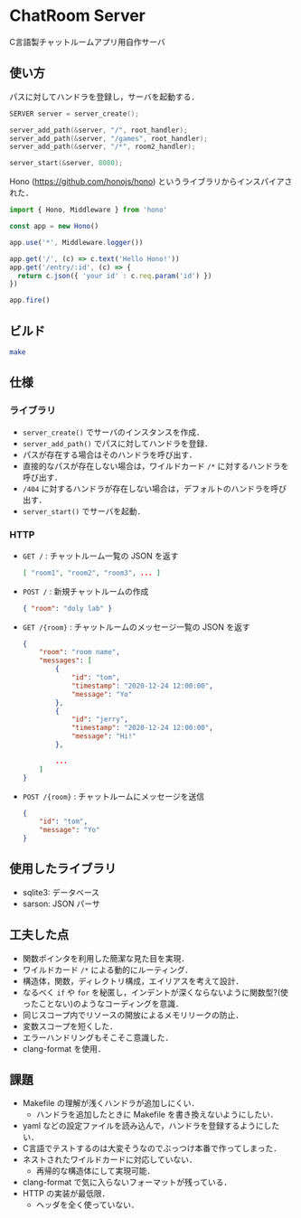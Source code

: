 # ChatRoom Server

C言語製チャットルームアプリ用自作サーバ

## 使い方

パスに対してハンドラを登録し，サーバを起動する．

```c
SERVER server = server_create();

server_add_path(&server, "/", root_handler);
server_add_path(&server, "/games", root_handler);
server_add_path(&server, "/*", room2_handler);

server_start(&server, 8080);
```

Hono (<https://github.com/honojs/hono>) というライブラリからインスパイアされた．

```ts
import { Hono, Middleware } from 'hono'

const app = new Hono()

app.use('*', Middleware.logger())

app.get('/', (c) => c.text('Hello Hono!'))
app.get('/entry/:id', (c) => {
  return c.json({ 'your id' : c.req.param('id') })
})

app.fire()
```

## ビルド

```sh
make
```

## 仕様

### ライブラリ

- `server_create()` でサーバのインスタンスを作成．
- `server_add_path()` でパスに対してハンドラを登録．
- パスが存在する場合はそのハンドラを呼び出す．
- 直接的なパスが存在しない場合は，ワイルドカード `/*` に対するハンドラを呼び出す．
- `/404` に対するハンドラが存在しない場合は，デフォルトのハンドラを呼び出す．
- `server_start()` でサーバを起動．

### HTTP

- `GET /` : チャットルーム一覧の JSON を返す
  
  ```json
  [ "room1", "room2", "room3", ... ]
  ```

- `POST /` : 新規チャットルームの作成

  ```json
  { "room": "doly lab" }
  ```

- `GET /{room}` : チャットルームのメッセージ一覧の JSON を返す

  ```json
  {
      "room": "room name",
      "messages": [
          {
              "id": "tom",
              "timestamp": "2020-12-24 12:00:00",
              "message": "Yo"
          },
          {
              "id": "jerry",
              "timestamp": "2020-12-24 12:00:00",
              "message": "Hi!"
          },

          ...
      ]
  }
  ```

- `POST /{room}` : チャットルームにメッセージを送信

  ```json
  {
      "id": "tom",
      "message": "Yo"
  }
  ```

## 使用したライブラリ

- sqlite3: データベース
- sarson: JSON パーサ

## 工夫した点

- 関数ポインタを利用した簡潔な見た目を実現．
- ワイルドカード `/*` による動的にルーティング．
- 構造体，関数，ディレクトリ構成，エイリアスを考えて設計．
- なるべく `if` や `for` を秘匿し，インデントが深くならないように関数型?(使ったことない)のようなコーディングを意識．
- 同じスコープ内でリソースの開放によるメモリリークの防止．
- 変数スコープを短くした．
- エラーハンドリングもそこそこ意識した．
- clang-format を使用．

## 課題

- Makefile の理解が浅くハンドラが追加しにくい．
  - ハンドラを追加したときに Makefile を書き換えないようにしたい．
- yaml などの設定ファイルを読み込んで，ハンドラを登録するようにしたい．
- C言語でテストするのは大変そうなのでぶっつけ本番で作ってしまった．
- ネストされたワイルドカードに対応していない．
  - 再帰的な構造体にして実現可能．
- clang-format で気に入らないフォーマットが残っている．
- HTTP の実装が最低限．
  - ヘッダを全く使っていない．
